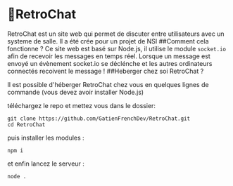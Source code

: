 # 💬RetroChat

RetroChat est un site web qui permet de discuter entre utilisateurs avec un systeme de salle. Il a été crée pour un projet de NSI
##Comment cela fonctionne ?
Ce site web est basé sur Node.js, il utilise le module `socket.io` afin de recevoir les messages en temps réel. Lorsque un message est envoyé un évènement socket.io se déclénche et les autres ordinateurs connectés recoivent le message !
##Heberger chez soi RetroChat ?

Il est possible d'héberger RetroChat chez vous en quelques lignes de commande (vous devez avoir installer Node.js)

téléchargez le repo et mettez vous dans le dossier:
```
git clone https://github.com/GatienFrenchDev/RetroChat.git
cd RetroChat
```

puis installer les modules :
```
npm i
```

et enfin lancez le serveur :
```
node .
```
